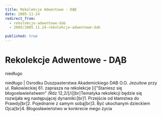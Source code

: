 ```yaml
---
title: Rekolekcje Adwentowe - DĄB
date: 2005-11-24
redirect_from: 
  - rekolekcje-adwentowe-dab
  - 2005/2005.11.24-rekolekcje-adwentowe-dab

published: true
---
```




# Rekolekcje Adwentowe - DĄB

<time>niedługo</time>

niedługo | Osrodku Duszpasterstwa Akademickiego DAB O.O. Jezuitow przy ul. Rakowieckiej 61. zaprasza na rekolekcje [i]"Staniesz się błogosławieństwem" /Rdz 12,2/[/i][br]Tematyka rekolekcji będzie się rozwijała wg następującej dynamiki:[br]1. Przejście od kłamstwa do Prawdy[br]2. Pojednanie z samym sobą[br]3. Być ukochanym dzieckiem Ojca[br]4. Błogosławieństwo w konkrecie mego życia

<!--CONTENT FROM OLD SERVER (jos before 2013): niedługo | Osrodku Duszpasterstwa Akademickiego DAB O.O. Jezuitow przy ul. Rakowieckiej 61. zaprasza na rekolekcje [i]"Staniesz się błogosławieństwem" /Rdz 12,2/[/i][br]Tematyka rekolekcji będzie się rozwijała wg następującej dynamiki:[br]1. Przejście od kłamstwa do Prawdy[br]2. Pojednanie z samym sobą[br]3. Być ukochanym dzieckiem Ojca[br]4. Błogosławieństwo w konkrecie mego życia
-->

<!--{{json:{"created_date":"2005-11-24 16:21:26","publish_down":"0000-00-00 00:00:00","id":"280"}}}-->